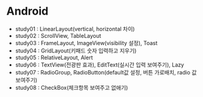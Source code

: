 # Android

* study01 : LinearLayout(vertical, horizontal 차이)
* study02 : ScrollView, TableLayout
* study03 : FrameLayout, ImageView(visibility 설정), Toast
* study04 : GridLayout(키패드 숫자 입력하고 지우기)
* study05 : RelativeLayout, Alert
* study06 : TextView(전광판 효과), EditText(실시간 입력 보여주기), Lazy
* study07 : RadioGroup, RadioButton(default값 설정, 버튼 가로배치, radio 값 보여주기)
* study08 : CheckBox(체크항목 보여주고 없애기)
